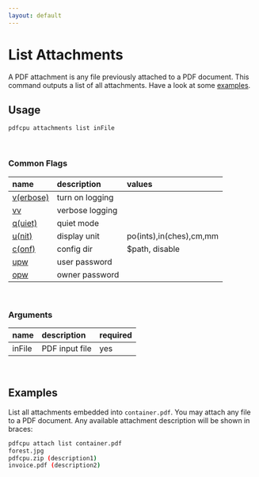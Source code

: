 ```yaml
---
layout: default
---
```


# List Attachments

A PDF attachment is any file previously attached to a PDF document. This command outputs a list of all attachments. Have a look at some [examples](#examples).

## Usage

```
pdfcpu attachments list inFile
```

<br>

### Common Flags

| name                                            | description     | values
|:------------------------------------------------|:----------------|:-------
| [v(erbose)](../getting_started/common_flags.md) | turn on logging |
| [vv](../getting_started/common_flags.md)        | verbose logging |
| [q(uiet)](../getting_started/common_flags.md)   | quiet mode      |
| [u(nit)](../getting_started/common_flags.md)    | display unit    | po(ints),in(ches),cm,mm
| [c(onf)](getting_started/common_flags.md)       | config dir      | $path, disable
| [upw](getting_started/common_flags.md)          | user password   |
| [opw](getting_started/common_flags.md)          | owner password  |

<br>

### Arguments

| name         | description         | required
|:-------------|:--------------------|:--------
| inFile       | PDF input file      | yes

<br>

## Examples

 List all attachments embedded into `container.pdf`. You may attach any file to a PDF document.
 Any available attachment description will be shown in braces:

```sh
pdfcpu attach list container.pdf
forest.jpg
pdfcpu.zip (description1)
invoice.pdf (description2)
```
